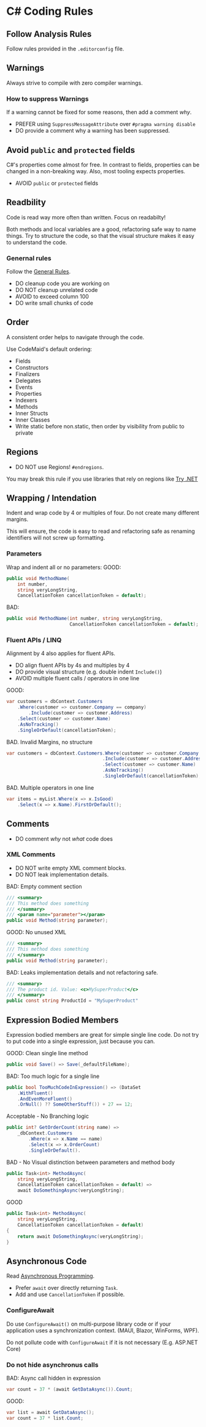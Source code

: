 # C# Coding Rules

## Follow Analysis Rules
Follow rules provided in the `.editorconfig` file.

## Warnings
Always strive to compile with zero compiler warnings.

### How to suppress Warnings
If a warning cannot be fixed for some reasons, then add a comment _why_.

* PREFER using `SuppressMessageAttribute` over `#pragma warning disable`
* DO provide a comment why a warning has been suppressed.

## Avoid `public` and `protected` fields
C#'s properties come almost for free.
In contrast to fields, properties can be changed in a non-breaking way.
Also, most tooling expects properties.

* AVOID `public` or `protected` fields

## Readbility
Code is read way more often than written.
Focus on readabilty!

Both methods and local variables are a good, refactoring safe way to name things.
Try to structure the code, so that the visual structure makes it easy to understand the code.

### Genernal rules
Follow the [General Rules](./General.md).
* DO cleanup code you are working on
* DO NOT cleanup unrelated code
* AVOID to exceed column 100
* DO write small chunks of code

## Order
A consistent order helps to navigate through the code.

Use CodeMaid's default ordering:

* Fields
* Constructors
* Finalizers
* Delegates
* Events
* Properties
* Indexers
* Methods
* Inner Structs
* Inner Classes
* Write static before non.static, then order by visibility from public to private

## Regions
* DO NOT use Regions! `#endregions`.

You may break this rule if you use libraries that rely on regions like [Try .NET](https://dotnet.microsoft.com/en-us/platform/try-dotnet) 

## Wrapping / Intendation
Indent and wrap code by 4 or multiples of four. Do not create many different margins.

This will ensure, the code is easy to read and refactoring safe as renaming identifiers will not screw up formatting.

### Parameters
Wrap and indent all or no parameters:
GOOD:
```csharp
public void MethodName(
    int number,
    string veryLongString,
    CancellationToken cancellationToken = default);
```

BAD:
```csharp
public void MethodName(int number, string veryLongString,
                       CancellationToken cancellationToken = default);
```

### Fluent APIs / LINQ
Alignment by 4 also applies for fluent APIs.

* DO align fluent APIs by 4s and multiples by 4
* DO provide visual structure (e.g. double indent `Include()`)
* AVOID multiple fluent calls / operators in one line

GOOD:
```csharp
var customers = dbContext.Customers
    .Where(customer => customer.Company == company)
        .Include(customer => customer.Address)
    .Select(customer => customer.Name)
    .AsNoTracking()
    .SingleOrDefault(cancellationToken);
```

BAD. Invalid Margins, no structure
```csharp
var customers = dbContext.Customers.Where(customer => customer.Company == company)
                                   .Include(customer => customer.Address)
                                   .Select(customer => customer.Name)
                                   .AsNoTracking()
                                   .SingleOrDefault(cancellationToken);
```
BAD. Multiple operators in one line

```csharp
var items = myList.Where(x => x.IsGood)
    .Select(x => x.Name).FirstOrDefault();
```

## Comments
* DO comment _why_ not _what_ code does

### XML Comments
* DO NOT write empty XML comment blocks. 
* DO NOT leak implementation details.

BAD: Empty comment section
```csharp
/// <summary>
/// This method does something
/// </summary>
/// <param name="parameter"></param>
public void Method(string parameter);
```
GOOD: No unused XML
```csharp
/// <summary>
/// This method does something
/// </summary>
public void Method(string parameter);
```
BAD: Leaks implementation details and not refactoring safe.
```csharp
/// <summary>
/// The product id. Value: <c>MySuperProduct</c>
/// </summary>
public const string ProductId = "MySuperProduct"
```

## Expression Bodied Members
Expression bodied members are great for simple single line code.
Do not try to put code into a single expression, just because you can.

GOOD: Clean single line method
```csharp
public void Save() => Save(_defaultFileName);
```

BAD: Too much logic for a single line
```csharp
public bool TooMuchCodeInExpression() => (DataSet
    .WithFluent()
    .AndEvenMoreFluent()
    .OrNull() ?? SomeOtherStuff()) + 27 == 12;
``` 

Acceptable - No Branching logic
```csharp
public int? GetOrderCount(string name) =>
    _dbContext.Customers
        .Where(x => x.Name == name)
        .Select(x => x.OrderCount)
        .SingleOrDefault().
```

BAD - No Visual distinction between parameters and method body
```csharp
public Task<int> MethodAsync(
    string veryLongString,
    CancellationToken cancellationToken = default) =>
    await DoSomethingAsync(veryLongString);
```
GOOD
```csharp
public Task<int> MethodAsync(
    string veryLongString,
    CancellationToken cancellationToken = default)
{
    return await DoSomethingAsync(veryLongString);
}
```

## Asynchronous Code
Read [Asynchronous Programming](https://github.com/davidfowl/AspNetCoreDiagnosticScenarios/blob/master/AsyncGuidance.md).

* Prefer `await` over directly returning `Task`.
* Add and use `CancellationToken` if possible.

### ConfigureAwait
Do use `ConfigureAwait()` on multi-purpose library code or if your application uses a synchronization context. (MAUI, Blazor, WinForms, WPF).

Do not pollute code with `ConfigureAwait` if it is not necessary (E.g. ASP.NET Core)

### Do not hide asynchronus calls
BAD: Async call hidden in expression
```csharp
var count = 37 * (await GetDataAsync()).Count;
```

GOOD: 
```csharp
var list = await GetDataAsync();
var count = 37 * list.Count;
```